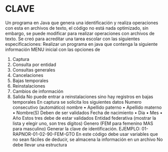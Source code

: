 # CLAVE
Un programa en Java que genera una identificación y realiza operaciones con esta en archivos de texto, el código no
está nada optimizado, sin embargo, se puede modificar para realizar operaciones con archivos de texto.
Se creó para acreditar una tarea escolar con las siguientes especificaciones: 
Realizar un programa en java que contenga la siguiente información
MENU inicial con las opciones de 
1.	Captura
2.	Consulta por entidad 
3.	Consultas generales
4.	Cancelaciones
5.	Bajas temporales
6.	Reinstalaciones
7.	Cambios de información
8.	Salida
No puede entrar a reinstalaciones sino hay registros en bajas temporales
En captura se solicita los siguientes datos
Numero consecutivo (automático)
nombre
•	Apellido paterno
•	Apellido materno
•	Nombre(S)
Deben de ser validados
Fecha de nacimiento
•	Dia
•	Mes
•	Año
Estos tres debe de estar validados
Entidad federativa (mostrar la lista y elegir uno, son tres dígitos)
Genero (FEM para femenino MAS para masculino)
Generar la clave de identificación. EJEMPLO: 01-RAPNOR-01-02-90-FEM-GTO
En este código debe usar variables que no sean fáciles de deducir, se almacena la información en un archivo
No debe llevar una estructura
